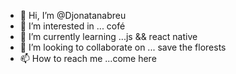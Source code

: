 - 👋 Hi, I’m @Djonatanabreu
- 👀 I’m interested in ... cofé
- 🌱 I’m currently learning ...js && react native
- 💞️ I’m looking to collaborate on ... save the florests
- 📫 How to reach me ...come here

<!---
Djonatanabreu/Djonatanabreu is a ✨ special ✨ repository because its `README.md` (this file) appears on your GitHub profile.
You can click the Preview link to take a look at your changes.
--->

